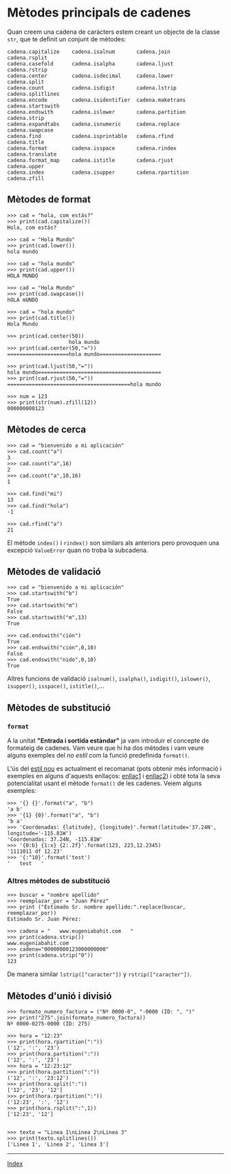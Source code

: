 # Mètodes principals de cadenes

Quan creem una cadena de caràcters estem creant un objecte de la classe `str`, que te definit un conjunt de mètodes:

	cadena.capitalize    cadena.isalnum       cadena.join          cadena.rsplit
	cadena.casefold      cadena.isalpha       cadena.ljust         cadena.rstrip
	cadena.center        cadena.isdecimal     cadena.lower         cadena.split
	cadena.count         cadena.isdigit       cadena.lstrip        cadena.splitlines
	cadena.encode        cadena.isidentifier  cadena.maketrans     cadena.startswith
	cadena.endswith      cadena.islower       cadena.partition     cadena.strip
	cadena.expandtabs    cadena.isnumeric     cadena.replace       cadena.swapcase
	cadena.find          cadena.isprintable   cadena.rfind         cadena.title
	cadena.format        cadena.isspace       cadena.rindex        cadena.translate
	cadena.format_map    cadena.istitle       cadena.rjust         cadena.upper
	cadena.index         cadena.isupper       cadena.rpartition    cadena.zfill


## Mètodes de format

	>>> cad = "hola, com estás?"
	>>> print(cad.capitalize())
	Hola, com estás?

	>>> cad = "Hola Mundo" 
	>>> print(cad.lower())
	hola mundo

	>>> cad = "hola mundo"
	>>> print(cad.upper())
	HOLA MUNDO

	>>> cad = "Hola Mundo"
	>>> print(cad.swapcase())
	hOLA mUNDO

	>>> cad = "hola mundo"
	>>> print(cad.title())
	Hola Mundo

	>>> print(cad.center(50))
	                    hola mundo                    
	>>> print(cad.center(50,"="))
	====================hola mundo====================

	>>> print(cad.ljust(50,"="))
	hola mundo========================================
	>>> print(cad.rjust(50,"="))
	========================================hola mundo

	>>> num = 123
	>>> print(str(num).zfill(12))
	000000000123

## Mètodes de cerca

	>>> cad = "bienvenido a mi aplicación"
	>>> cad.count("a")
	3
	>>> cad.count("a",16)
	2
	>>> cad.count("a",10,16)
	1

	>>> cad.find("mi")
	13
	>>> cad.find("hola")
	-1

	>>> cad.rfind("a")
	21


El mètode `index()` i `rindex()` son similars als anteriors pero provoquen una excepció `ValueError` quan no troba la subcadena. 

## Mètodes de validació
	
	>>> cad = "bienvenido a mi aplicación"
	>>> cad.startswith("b")
	True
	>>> cad.startswith("m")
	False
	>>> cad.startswith("m",13)
	True

	>>> cad.endswith("ción")
	True
	>>> cad.endswith("ción",0,10)
	False
	>>> cad.endswith("nido",0,10)
	True

Altres funcions de validació `isalnum()`, `isalpha()`, `isdigit()`, `islower()`, `isupper()`, `isspace()`, `istitle()`,...

## Mètodes de substitució

### `format`

A la unitat **"Entrada i sortida estàndar"** ja vam introduir el concepte de formateig de cadenes. Vam veure que hi ha dos mètodes i vam veure alguns exemples del *no estil* com la funció predefinida `format()`.

L'ús del [estil nou](https://docs.python.org/3/library/string.html#string-formatting) es actualment el recomanat (pots obtenir més informació i exemples en alguns d'aquests enllaços: [enllaç1](http://www.python-course.eu/python3_formatted_output.php) i [enllaç2](https://pyformat.info/)) i obté tota la seva potencialitat usant el mètode `format()` de les cadenes. Veiem alguns exemples:

	>>> '{} {}'.format("a", "b")
	'a b'
	>>> '{1} {0}'.format("a", "b")
	'b a'
	>>> 'Coordenadas: {latitude}, {longitude}'.format(latitude='37.24N', longitude='-115.81W')
	'Coordenadas: 37.24N, -115.81W'
	>>> '{0:b} {1:x} {2:.2f}'.format(123, 223,12.2345)
	'1111011 df 12.23'
	>>> '{:^10}'.format('test')
	'   test   '

### Altres mètodes de substitució

	>>> buscar = "nombre apellido"
	>>> reemplazar_por = "Juan Pérez" 
	>>> print ("Estimado Sr. nombre apellido:".replace(buscar, reemplazar_por)) 
	Estimado Sr. Juan Pérez:

	>>> cadena = "   www.eugeniabahit.com   " 
	>>> print(cadena.strip())
	www.eugeniabahit.com
	>>> cadena="00000000123000000000"
	>>> print(cadena.strip("0"))
	123

De manera similar `lstrip(["caracter"])` y `rstrip(["caracter"])`.

## Mètodes d'unió i divisió

	>>> formato_numero_factura = ("Nº 0000-0", "-0000 (ID: ", ")"
	>>> print("275".join(formato_numero_factura))
	Nº 0000-0275-0000 (ID: 275)

	>>> hora = "12:23"
	>>> print(hora.rpartition(":"))
	('12', ':', '23')
	>>> print(hora.partition(":"))
	('12', ':', '23')
	>>> hora = "12:23:12"
	>>> print(hora.partition(":"))
	('12', ':', '23:12')
	>>> print(hora.split(":"))
	['12', '23', '12']
	>>> print(hora.rpartition(":"))
	('12:23', ':', '12')
	>>> print(hora.rsplit(":",1))
	['12:23', '12']


	>>> texto = "Linea 1\nLinea 2\nLinea 3" 
	>>> print(texto.splitlines())
	['Linea 1', 'Linea 2', 'Linea 3']

***
[Index](../../../README.md)

